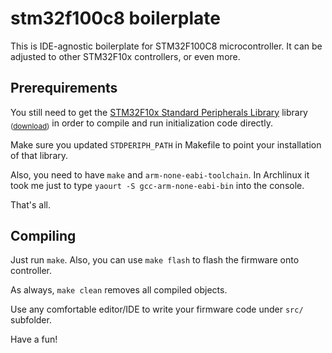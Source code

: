 # stm32f100c8 boilerplate

This is IDE-agnostic boilerplate for STM32F100C8 microcontroller. It can be adjusted to other STM32F10x controllers, or even more.

## Prerequirements

You still need to get the [STM32F10x Standard Peripherals Library](https://ru.wikipedia.org/wiki/STM32F10x_Standard_Peripherals_Library) library <sub>([download](http://www.st.com/st-web-ui/static/active/en/st_prod_software_internet/resource/technical/software/firmware/stsw-stm32054.zip))</sub> in order to compile and run initialization code directly.

Make sure you updated `STDPERIPH_PATH` in Makefile to point your installation of that library.

Also, you need to have `make` and `arm-none-eabi-toolchain`. In Archlinux it took me just to type `yaourt -S gcc-arm-none-eabi-bin` into the console.

That's all.

## Compiling

Just run `make`. Also, you can use `make flash` to flash the firmware onto controller.

As always, `make clean` removes all compiled objects.

Use any comfortable editor/IDE to write your firmware code under `src/` subfolder.

Have a fun!
